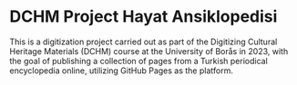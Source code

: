 # DCHM Project Hayat Ansiklopedisi
 This is a digitization project carried out as part of the Digitizing Cultural Heritage Materials (DCHM) course at the University of Borås in 2023, with the goal of publishing a collection of pages from a Turkish periodical encyclopedia online, utilizing GitHub Pages as the platform.